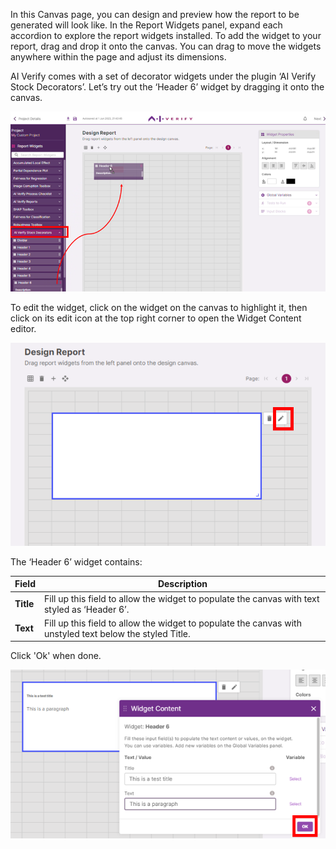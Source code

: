 In this Canvas page, you can design and preview how the report to be generated will look like. In the Report Widgets panel, expand each accordion to explore the report widgets installed. To add the widget to your report, drag and drop it onto the canvas. You can drag to move the widgets anywhere within the page and adjust its dimensions.

AI Verify comes with a set of decorator widgets under the plugin ‘AI Verify Stock Decorators’. Let’s try out the ‘Header 6’ widget by dragging it onto the canvas.

![header6-widget](../../res/design-customized-report/drag-1.png)

To edit the widget, click on the widget on the canvas to highlight it, then click on its edit icon at the top right corner to open the Widget Content editor.

![edit-widget](../../res/design-customized-report/edit-widget-1.png)

The ‘Header 6’ widget contains:

| Field     | Description                                                                                              |
| --------- | -------------------------------------------------------------------------------------------------------- |
| **Title** | Fill up this field to allow the widget to populate the canvas with text styled as ‘Header 6’.            |
| **Text**  | Fill up this field to allow the widget to populate the canvas with unstyled text below the styled Title. |

Click 'Ok' when done.

![fill-widget](../../res/design-customized-report/edit-widget-2.png)

